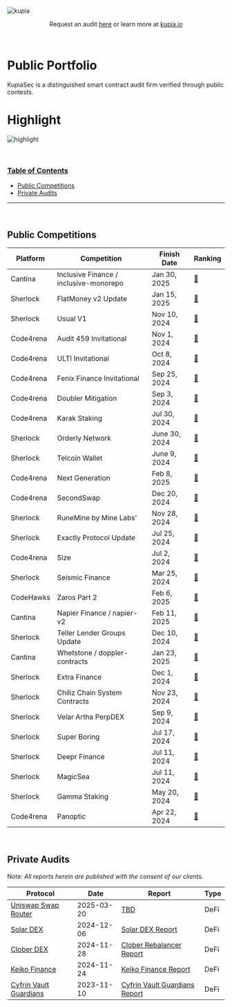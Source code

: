![kupia](./logo.png)

<p align="center">
  Request an audit <a href="https://tally.so/r/nWrWgR">here</a> or learn more at
  <a href="https://www.kupia.io/">kupia.io</a>
</p>

<br>

<h1 class="center" style=""> Public Portfolio </h1>

KupiaSec is a distinguished smart contract audit firm verified through public contests.


<h1 class="center" style=""> Highlight </h1>

![highlight](./highlight.png)


<br>


<h3><ins>Table of Contents</ins></h3>

- [Public Competitions](#public-competitions)
- [Private Audits](#private-audits)

<hr>

<br>

## Public Competitions

|Platform|Competition|Finish Date|Ranking|
|--|------------|----|-------|
|Cantina|Inclusive Finance / inclusive-monorepo|Jan 30, 2025|[🥇](https://cantina.xyz/competitions/3eff5a8f-b73a-4cfe-8c54-546b475548f0/leaderboard)|
|Sherlock|FlatMoney v2 Update|Jan 15, 2025|[🥇](https://audits.sherlock.xyz/contests/620?filter=results)|
|Sherlock|Usual V1|Nov 10, 2024|[🥇](https://audits.sherlock.xyz/contests/575?filter=results)|
|Code4rena|Audit 459 Invitational|Nov 1, 2024|[🥇](https://code4rena.com/audits/2024-10-audit-459-invitational)|
|Code4rena|ULTI Invitational|Oct 8, 2024|[🥇](https://code4rena.com/audits/2024-10-ulti-invitational)|
|Code4rena|Fenix Finance Invitational|Sep 25, 2024|[🥇](https://code4rena.com/audits/2024-09-fenix-finance-invitational)|
|Code4rena|Doubler Mitigation|Sep 3, 2024|[🥇](https://code4rena.com/audits/2024-08-doubler-mitigation-review)|
|Code4rena|Karak Staking|Jul 30, 2024|[🥇](https://code4rena.com/audits/2024-07-karak-restaking#top)|
|Sherlock|Orderly Network|June 30, 2024|[🥇](https://audits.sherlock.xyz/contests/404)|
|Sherlock|Telcoin Wallet|June 9, 2024|[🥇](https://audits.sherlock.xyz/contests/299)|
|Code4rena|Next Generation|Feb 8, 2025|[🥈](https://code4rena.com/audits/2025-01-next-generation)|
|Code4rena|SecondSwap|Dec 20, 2024|[🥈](https://code4rena.com/audits/2024-12-secondswap)|
|Sherlock|RuneMine by Mine Labs’|Nov 28, 2024|[🥈](https://audits.sherlock.xyz/contests/513?filter=results)|
|Sherlock|Exactly Protocol Update|Jul 25, 2024|[🥈](https://audits.sherlock.xyz/contests/396?filter=results)|
|Code4rena|Size|Jul 2, 2024|[🥈](https://code4rena.com/audits/2024-06-size#top)|
|Sherlock|Seismic Finance|Mar 25, 2024|[🥈](https://audits.sherlock.xyz/contests/272/leaderboard)|
|CodeHawks|Zaros Part 2|Feb 6, 2025|[🥉](https://codehawks.cyfrin.io/c/2025-01-zaros-part-2/results?lt=contest&page=1&sc=reward&sj=reward&t=leaderboard)|
|Cantina|Napier Finance / napier-v2|Feb 11, 2025|[🥉](https://cantina.xyz/competitions/58cd719b-9004-4eca-a113-41d1691c0711/leaderboard)|
|Sherlock|Teller Lender Groups Update|Dec 10, 2024|[🥉](https://audits.sherlock.xyz/contests/472?filter=results)|
|Cantina|Whetstone / doppler-contracts|Jan 23, 2025|[🥉](https://cantina.xyz/competitions/57b00aab-8f8b-4d62-9378-41b6460ce6aa/leaderboard)|
|Sherlock|Extra Finance|Dec 1, 2024|[🥉](https://audits.sherlock.xyz/contests/380?filter=results)|
|Sherlock|Chiliz Chain System Contracts|Nov 23, 2024|[🥉](https://audits.sherlock.xyz/contests/550?filter=results)|
|Sherlock|Velar Artha PerpDEX|Sep 9, 2024|[🥉](https://audits.sherlock.xyz/contests/526?filter=results)|
|Sherlock|Super Boring|Jul 17, 2024|[🥉](https://audits.sherlock.xyz/contests/360)|
|Sherlock|Deepr Finance|Jul 11, 2024|[🥉](https://audits.sherlock.xyz/contests/433)|
|Sherlock|MagicSea|Jul 11, 2024|[🥉](https://audits.sherlock.xyz/contests/437)|
|Sherlock|Gamma Staking|May 20, 2024|[🥉](https://audits.sherlock.xyz/contests/330)|
|Code4rena|Panoptic|Apr 22, 2024|[🥉](https://code4rena.com/audits/2024-04-panoptic#top)|

<br>

## Private Audits

Note: _All reports herein are published with the consent of our clients._

| Protocol                                    | Date       | Report                                                                           | Type |
|---------------------------------------------|------------|----------------------------------------------------------------------------------| ---- |
| [Uniswap Swap Router](https://v4.uniswap.org/)      | 2025-03-20 | [TBD]()                          |DeFi|
| [Solar DEX](https://keikofinance.com/)      | 2024-12-06 | [Solar DEX Report](./reports/2024-12-solar-dex.pdf)                          |DeFi|
| [Clober DEX](https://www.clober.io)     | 2024-11-28 | [Clober Rebalancer Report](./reports/2024-12-clober-rebalancer.pdf)          |DeFi|
| [Keiko Finance](https://keikofinance.com/)  | 2024-11-24 | [Keiko Finance Report](./reports/2024-11-keiko-finance.pdf)                  |DeFi|
| [Cyfrin Vault Guardians](https://cyfrin.io) | 2023-11-10 | [Cyfrin Vault Guardians Report](./reports/2023-11-10-kupia-cyfrin-vault-guardians.pdf) | DeFi |

<br>
